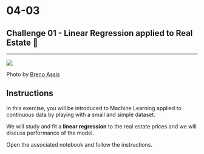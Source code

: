 # 04-03

## Challenge 01 - Linear Regression applied to Real Estate 🏡

---

![](https://marshfinancialadvice.com.au/wp-content/uploads/2018/10/mortgages_80.jpg)

Photo by [Breno Assis](https://unsplash.com/@brenoassis)

## Instructions

In this exercise, you will be introduced to Machine Learning applied to continuous data by playing with a small and simple dataset.

We will study and fit a **linear regression** to the real estate prices and we will discuss performance of the model.

Open the associated notebook and follow the instructions.
